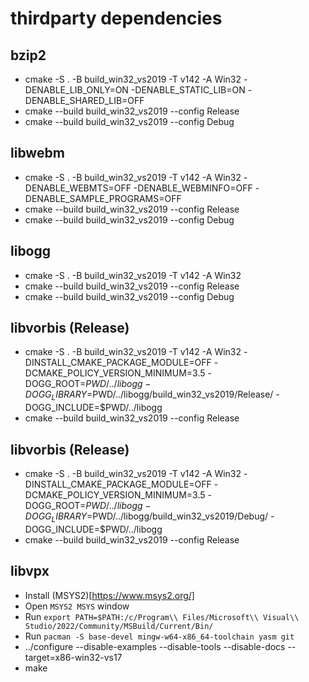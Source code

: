 # thirdparty dependencies

## bzip2
- cmake -S . -B build_win32_vs2019 -T v142 -A Win32 -DENABLE_LIB_ONLY=ON -DENABLE_STATIC_LIB=ON -DENABLE_SHARED_LIB=OFF
- cmake --build build_win32_vs2019 --config Release
- cmake --build build_win32_vs2019 --config Debug

## libwebm
- cmake -S . -B build_win32_vs2019 -T v142 -A Win32 -DENABLE_WEBMTS=OFF -DENABLE_WEBMINFO=OFF -DENABLE_SAMPLE_PROGRAMS=OFF
- cmake --build build_win32_vs2019 --config Release
- cmake --build build_win32_vs2019 --config Debug

## libogg
- cmake -S . -B build_win32_vs2019 -T v142 -A Win32
- cmake --build build_win32_vs2019 --config Release
- cmake --build build_win32_vs2019 --config Debug

## libvorbis (Release)
- cmake -S . -B build_win32_vs2019 -T v142 -A Win32 -DINSTALL_CMAKE_PACKAGE_MODULE=OFF -DCMAKE_POLICY_VERSION_MINIMUM=3.5 -DOGG_ROOT=$PWD/../libogg -DOGG_LIBRARY=$PWD/../libogg/build_win32_vs2019/Release/ -DOGG_INCLUDE=$PWD/../libogg
- cmake --build build_win32_vs2019 --config Release

## libvorbis (Release)
- cmake -S . -B build_win32_vs2019 -T v142 -A Win32 -DINSTALL_CMAKE_PACKAGE_MODULE=OFF -DCMAKE_POLICY_VERSION_MINIMUM=3.5 -DOGG_ROOT=$PWD/../libogg -DOGG_LIBRARY=$PWD/../libogg/build_win32_vs2019/Debug/ -DOGG_INCLUDE=$PWD/../libogg
- cmake --build build_win32_vs2019 --config Release

## libvpx
- Install (MSYS2)[https://www.msys2.org/]
- Open `MSYS2 MSYS` window
- Run `export PATH=$PATH:/c/Program\\ Files/Microsoft\\ Visual\\ Studio/2022/Community/MSBuild/Current/Bin/`
- Run `pacman -S base-devel mingw-w64-x86_64-toolchain yasm git`
- ../configure --disable-examples --disable-tools --disable-docs --target=x86-win32-vs17
- make